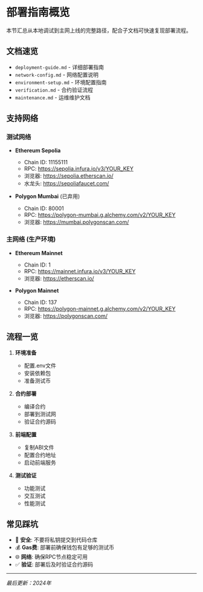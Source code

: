 # 部署指南概览

本节汇总从本地调试到主网上线的完整路径，配合子文档可快速复现部署流程。

## 文档速览

- `deployment-guide.md` - 详细部署指南
- `network-config.md` - 网络配置说明
- `environment-setup.md` - 环境配置指南
- `verification.md` - 合约验证流程
- `maintenance.md` - 运维维护文档

## 支持网络

### 测试网络
- **Ethereum Sepolia**
  - Chain ID: 11155111
  - RPC: https://sepolia.infura.io/v3/YOUR_KEY
  - 浏览器: https://sepolia.etherscan.io/
  - 水龙头: https://sepoliafaucet.com/

- **Polygon Mumbai** (已弃用)
  - Chain ID: 80001
  - RPC: https://polygon-mumbai.g.alchemy.com/v2/YOUR_KEY
  - 浏览器: https://mumbai.polygonscan.com/

### 主网络 (生产环境)
- **Ethereum Mainnet**
  - Chain ID: 1
  - RPC: https://mainnet.infura.io/v3/YOUR_KEY
  - 浏览器: https://etherscan.io/

- **Polygon Mainnet**
  - Chain ID: 137
  - RPC: https://polygon-mainnet.g.alchemy.com/v2/YOUR_KEY
  - 浏览器: https://polygonscan.com/

## 流程一览

1. **环境准备**
   - 配置.env文件
   - 安装依赖包
   - 准备测试币

2. **合约部署**
   - 编译合约
   - 部署到测试网
   - 验证合约源码

3. **前端配置**
   - 复制ABI文件
   - 配置合约地址
   - 启动前端服务

4. **测试验证**
   - 功能测试
   - 交互测试
   - 性能测试

## 常见踩坑

- 🔐 **安全**: 不要将私钥提交到代码仓库
- 💰 **Gas费**: 部署前确保钱包有足够的测试币
- 🌐 **网络**: 确保RPC节点稳定可用
- ✅ **验证**: 部署后及时验证合约源码

---

*最后更新：2024年*